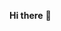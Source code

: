 <b>Hi there</b> 👋 

<!-- ![Zhi's github stats](https://github-readme-stats.vercel.app/api?username=zhili42&show_icons=true&theme=dracula) -->

